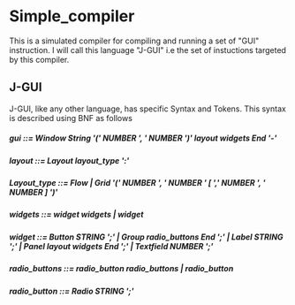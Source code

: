 # Simple_compiler
This is a simulated compiler for compiling and running a set of "GUI" instruction. I will call this language "J-GUI" i.e the set of instuctions targeted by this compiler.

## J-GUI 
J-GUI, like any other language, has specific Syntax and Tokens. This syntax is described using BNF as follows

##### gui ::= Window String '(' NUMBER ', ' NUMBER ')' layout widgets End '-'

##### layout ::= Layout layout_type ':'

##### Layout_type ::= Flow | Grid '(' NUMBER ', ' NUMBER ' [ ',' NUMBER ', ' NUMBER ] ')'

##### widgets ::= widget widgets | widget

##### widget ::= Button STRING ';' | Group radio_buttons End ';' | Label STRING ';' | Panel layout widgets End ';' | Textfield NUMBER ';'

##### radio_buttons ::= radio_button radio_buttons | radio_button

##### radio_button ::= Radio STRING ';'

